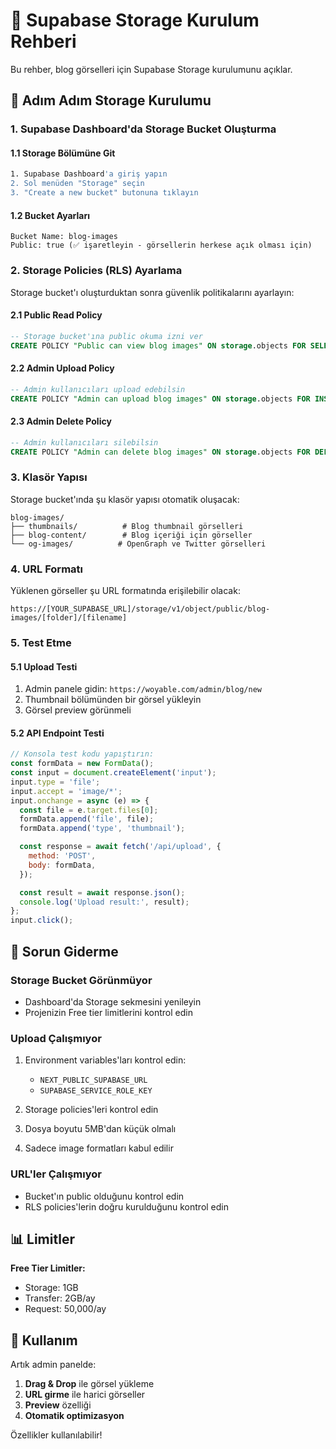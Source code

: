 # 📸 Supabase Storage Kurulum Rehberi

Bu rehber, blog görselleri için Supabase Storage kurulumunu açıklar.

## 🚀 Adım Adım Storage Kurulumu

### 1. Supabase Dashboard'da Storage Bucket Oluşturma

#### 1.1 Storage Bölümüne Git
```bash
1. Supabase Dashboard'a giriş yapın
2. Sol menüden "Storage" seçin
3. "Create a new bucket" butonuna tıklayın
```

#### 1.2 Bucket Ayarları
```
Bucket Name: blog-images
Public: true (✅ işaretleyin - görsellerin herkese açık olması için)
```

### 2. Storage Policies (RLS) Ayarlama

Storage bucket'ı oluşturduktan sonra güvenlik politikalarını ayarlayın:

#### 2.1 Public Read Policy
```sql
-- Storage bucket'ına public okuma izni ver
CREATE POLICY "Public can view blog images" ON storage.objects FOR SELECT USING (bucket_id = 'blog-images');
```

#### 2.2 Admin Upload Policy
```sql
-- Admin kullanıcıları upload edebilsin
CREATE POLICY "Admin can upload blog images" ON storage.objects FOR INSERT WITH CHECK (bucket_id = 'blog-images');
```

#### 2.3 Admin Delete Policy
```sql
-- Admin kullanıcıları silebilsin
CREATE POLICY "Admin can delete blog images" ON storage.objects FOR DELETE USING (bucket_id = 'blog-images');
```

### 3. Klasör Yapısı

Storage bucket'ında şu klasör yapısı otomatik oluşacak:

```
blog-images/
├── thumbnails/          # Blog thumbnail görselleri
├── blog-content/        # Blog içeriği için görseller
└── og-images/          # OpenGraph ve Twitter görselleri
```

### 4. URL Formatı

Yüklenen görseller şu URL formatında erişilebilir olacak:

```
https://[YOUR_SUPABASE_URL]/storage/v1/object/public/blog-images/[folder]/[filename]
```

### 5. Test Etme

#### 5.1 Upload Testi
1. Admin panele gidin: `https://woyable.com/admin/blog/new`
2. Thumbnail bölümünden bir görsel yükleyin
3. Görsel preview görünmeli

#### 5.2 API Endpoint Testi
```javascript
// Konsola test kodu yapıştırın:
const formData = new FormData();
const input = document.createElement('input');
input.type = 'file';
input.accept = 'image/*';
input.onchange = async (e) => {
  const file = e.target.files[0];
  formData.append('file', file);
  formData.append('type', 'thumbnail');

  const response = await fetch('/api/upload', {
    method: 'POST',
    body: formData,
  });

  const result = await response.json();
  console.log('Upload result:', result);
};
input.click();
```

## 🔧 Sorun Giderme

### Storage Bucket Görünmüyor
- Dashboard'da Storage sekmesini yenileyin
- Projenizin Free tier limitlerini kontrol edin

### Upload Çalışmıyor
1. Environment variables'ları kontrol edin:
   - `NEXT_PUBLIC_SUPABASE_URL`
   - `SUPABASE_SERVICE_ROLE_KEY`

2. Storage policies'leri kontrol edin
3. Dosya boyutu 5MB'dan küçük olmalı
4. Sadece image formatları kabul edilir

### URL'ler Çalışmıyor
- Bucket'ın public olduğunu kontrol edin
- RLS policies'lerin doğru kurulduğunu kontrol edin

## 📊 Limitler

**Free Tier Limitler:**
- Storage: 1GB
- Transfer: 2GB/ay
- Request: 50,000/ay

## 🎯 Kullanım

Artık admin panelde:
1. **Drag & Drop** ile görsel yükleme
2. **URL girme** ile harici görseller
3. **Preview** özelliği
4. **Otomatik optimizasyon**

Özellikler kullanılabilir!